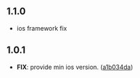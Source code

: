 ## 1.1.0

 - ios framework fix

## 1.0.1

 - **FIX**: provide min ios version. ([a1b034da](https://github.com/cypherstack/cs_salvium/commit/a1b034daeb11896d4fbe7253a78d22e660c34524))

